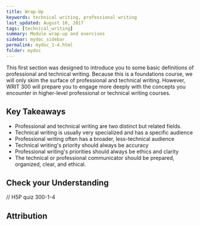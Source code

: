 ```yaml
---
title: Wrap-Up
keywords: technical writing, professional writing
last_updated: August 10, 2017
tags: [technical_writing]
summary: Module wrap-up and exercises
sidebar: mydoc_sidebar
permalink: mydoc_1-4.html
folder: mydoc
---
```

This first section was designed to introduce you to some basic definitions of professional and technical writing. Because this is a foundations course, we will only skim the surface of professional and technical writing. However, WRIT 300 will prepare you to engage more deeply with the concepts you encounter in higher-level professional or technical writing courses. 

## Key Takeaways
- Professional and technical writing are two distinct but related fields.
- Technical writing is usually very specialized and has a specific audience
- Professional writing often has a broader, less-technical audience
- Technical writing's priority should always be accuracy
- Professional writing's priorities should always be ethics and clarity 
- The technical or professional communicator should be prepared, organized, clear, and ethical. 

## Check your Understanding 

// H5P quiz 300-1-4 

## Attribution 
